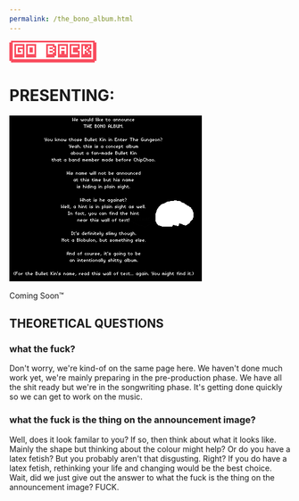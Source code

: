 ```yaml
---
permalink: /the_bono_album.html
---
```


[![GO BACK](GOBACK.png)](https://chipchao.github.io/index.html)

# PRESENTING:

![announcement, fuck TBC](announce_fuck_TBC.png)

Coming Soon™

## THEORETICAL QUESTIONS

### what the fuck?

Don't worry, we're kind-of on the same page here. We haven't done much work yet, we're mainly preparing in the pre-production phase. We have all the shit ready but we're in the songwriting phase. It's getting done quickly so we can get to work on the music.

### what the fuck is the thing on the announcement image?

Well, does it look familar to you? If so, then think about what it looks like. Mainly the shape but thinking about the colour might help? Or do you have a latex fetish? But you probably aren't that disgusting. Right? If you do have a latex fetish, rethinking your life and changing would be the best choice. Wait, did we just give out the answer to what the fuck is the thing on the announcement image? FUCK.

